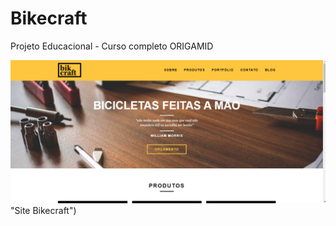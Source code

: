 # Bikecraft
Projeto Educacional - Curso completo ORIGAMID

![Meu projeto de site](https://github.com/dessamirand/Bikecraft/blob/main/js/image.png) "Site Bikecraft")
